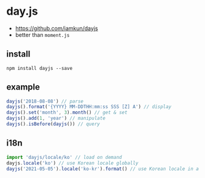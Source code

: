 # day.js
- https://github.com/iamkun/dayjs
- better than `moment.js`

## install
```
npm install dayjs --save
```

## example
```js
dayjs('2018-08-08') // parse
dayjs().format('{YYYY} MM-DDTHH:mm:ss SSS [Z] A') // display
dayjs().set('month', 3).month() // get & set
dayjs().add(1, 'year') // manipulate
dayjs().isBefore(dayjs()) // query
```

## i18n
```js
import 'dayjs/locale/ko' // load on demand
dayjs.locale('ko') // use Korean locale globally
dayjs('2021-05-05').locale('ko-kr').format() // use Korean locale in a specific instance
```
